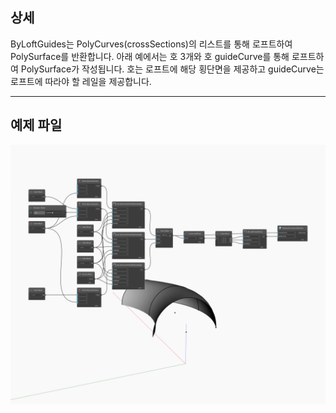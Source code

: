 ## 상세
ByLoftGuides는 PolyCurves(crossSections)의 리스트를 통해 로프트하여 PolySurface를 반환합니다. 아래 예에서는 호 3개와 호 guideCurve를 통해 로프트하여 PolySurface가 작성됩니다. 호는 로프트에 해당 횡단면을 제공하고 guideCurve는 로프트에 따라야 할 레일을 제공합니다.
___
## 예제 파일

![ByLoftGuides](./Autodesk.DesignScript.Geometry.PolySurface.ByLoftGuides_img.jpg)

